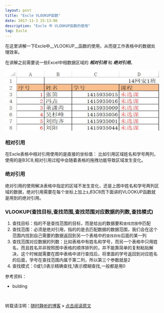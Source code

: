 ```yaml
---
layout: post
title: "Excle VLOOKUP函数"
date: 2017-11-3 15:13:06 
description: "Excle 中 VLOOKUP函数的使用"
tag: Excle
---
```


在这里讲解一下Excle中__VLOOKUP__函数的使用，从而提工作表格中的数据处理效率。

在讲解之前需要说一些Excel中相数据区域的 ___相对引用___ 和 ___绝对引用___。

<img src="/images/posts/Excle/VLOOKUP.jpg" height="200" width="800">

### 相对引用

在Excle表格中相对引用使用的是直接的坐标值：
比如引用区域姓名和学号两列，使用的是B3C8,相对引用过程中会随着表格的拖拽功能导致区域发生变化。

### 绝对引用

绝对引用的使用解决表格中指定的区域不发生变化，还是上图中姓名和学号两列区域的数据，绝对引用需要在每个坐标上加上`$`,$B$3$C$8而下面讲的VLOOKUP函数就是用到的绝对引用。

### VLOOKUP(查找目标,查找范围,查找范围对应数据的列数,查找模式)

1. 查找目标：指的不是查找范围的目标，而是给出的数据要和`查找范围`中匹配
2. 查找范围：必须是绝对引用，指的的是去匹配数据的数据范围，我们会在这个范围内找到自己需要的数据返回到另一个表格中的`查找目标`后面的某一列  
3. 查找范围对应数据的列数：比如表格中有姓名和学号，而另一个表格中只用姓名，而且姓名并非按照图中表格的顺序排列的，并不能靠简单的复制粘贴解决，这个时候就需要在图中表格中进行查找后，将里面的学号返回到对应姓名的后面，学号在查找范围内属于第二列，所以第三个参数就是2
4. 查找模式：0或1,0表示精确查找,1表示模糊查找,一般都是用0
    







参考资料：

- bulding



<br>

转载请注明：[随时静听的博客](http://ssjt21.github.io) » [点击阅读原文](http://ssjt21.github.io/2017/11/Excle_vlookup/)
